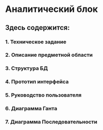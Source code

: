 # Аналитический блок
## Здесь содержится: 
### 1. Техническое задание
### 2. Описание предметной области
### 3. Структура БД
### 4. Прототип интерфейса
### 5. Руководство пользователя
### 6. Диаграмма Ганта
### 7. Диаграмма Последовательности
